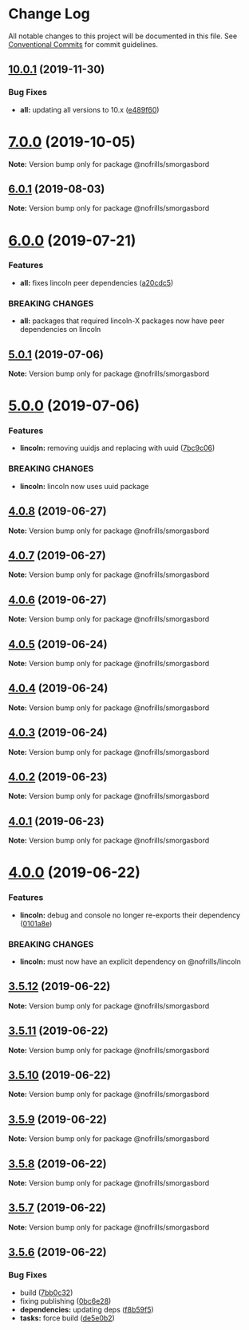 # Change Log

All notable changes to this project will be documented in this file.
See [Conventional Commits](https://conventionalcommits.org) for commit guidelines.

## [10.0.1](https://github.com/nativecode-dev/nofrills/compare/@nofrills/smorgasbord@7.0.0-next.3...@nofrills/smorgasbord@10.0.1) (2019-11-30)


### Bug Fixes

* **all:** updating all versions to 10.x ([e489f60](https://github.com/nativecode-dev/nofrills/commit/e489f60))





# [7.0.0](https://github.com/nativecode-dev/nofrills/compare/@nofrills/smorgasbord@7.0.0-next.0...@nofrills/smorgasbord@7.0.0) (2019-10-05)

**Note:** Version bump only for package @nofrills/smorgasbord





## [6.0.1](https://github.com/nativecode-dev/nofrills/compare/@nofrills/smorgasbord@6.0.1-next.2...@nofrills/smorgasbord@6.0.1) (2019-08-03)

**Note:** Version bump only for package @nofrills/smorgasbord





# [6.0.0](https://github.com/nativecode-dev/nofrills/compare/@nofrills/smorgasbord@5.0.1...@nofrills/smorgasbord@6.0.0) (2019-07-21)


### Features

* **all:** fixes lincoln peer dependencies ([a20cdc5](https://github.com/nativecode-dev/nofrills/commit/a20cdc5))


### BREAKING CHANGES

* **all:** packages that required lincoln-X packages now have peer dependencies on lincoln





## [5.0.1](https://github.com/nativecode-dev/nofrills/compare/@nofrills/smorgasbord@4.0.7...@nofrills/smorgasbord@5.0.1) (2019-07-06)

**Note:** Version bump only for package @nofrills/smorgasbord





# [5.0.0](https://github.com/nativecode-dev/nofrills/compare/@nofrills/smorgasbord@4.0.8...@nofrills/smorgasbord@5.0.0) (2019-07-06)


### Features

* **lincoln:** removing uuidjs and replacing with uuid ([7bc9c06](https://github.com/nativecode-dev/nofrills/commit/7bc9c06))


### BREAKING CHANGES

* **lincoln:** lincoln now uses uuid package





## [4.0.8](https://github.com/nativecode-dev/nofrills/compare/@nofrills/smorgasbord@4.0.7...@nofrills/smorgasbord@4.0.8) (2019-06-27)

**Note:** Version bump only for package @nofrills/smorgasbord





## [4.0.7](https://github.com/nativecode-dev/nofrills/compare/@nofrills/smorgasbord@4.0.4...@nofrills/smorgasbord@4.0.7) (2019-06-27)

**Note:** Version bump only for package @nofrills/smorgasbord





## [4.0.6](https://github.com/nativecode-dev/nofrills/compare/@nofrills/smorgasbord@4.0.5...@nofrills/smorgasbord@4.0.6) (2019-06-27)

**Note:** Version bump only for package @nofrills/smorgasbord





## [4.0.5](https://github.com/nativecode-dev/nofrills/compare/@nofrills/smorgasbord@4.0.4...@nofrills/smorgasbord@4.0.5) (2019-06-24)

**Note:** Version bump only for package @nofrills/smorgasbord





## [4.0.4](https://github.com/nativecode-dev/nofrills/compare/@nofrills/smorgasbord@4.0.1...@nofrills/smorgasbord@4.0.4) (2019-06-24)

**Note:** Version bump only for package @nofrills/smorgasbord





## [4.0.3](https://github.com/nativecode-dev/nofrills/compare/@nofrills/smorgasbord@4.0.2...@nofrills/smorgasbord@4.0.3) (2019-06-24)

**Note:** Version bump only for package @nofrills/smorgasbord





## [4.0.2](https://github.com/nativecode-dev/nofrills/compare/@nofrills/smorgasbord@4.0.1...@nofrills/smorgasbord@4.0.2) (2019-06-23)

**Note:** Version bump only for package @nofrills/smorgasbord





## [4.0.1](https://github.com/nativecode-dev/nofrills/compare/@nofrills/smorgasbord@3.5.10...@nofrills/smorgasbord@4.0.1) (2019-06-23)

**Note:** Version bump only for package @nofrills/smorgasbord





# [4.0.0](https://github.com/nativecode-dev/nofrills/compare/@nofrills/smorgasbord@3.5.12...@nofrills/smorgasbord@4.0.0) (2019-06-22)


### Features

* **lincoln:** debug and console no longer re-exports their dependency ([0101a8e](https://github.com/nativecode-dev/nofrills/commit/0101a8e))


### BREAKING CHANGES

* **lincoln:** must now have an explicit dependency on @nofrills/lincoln





## [3.5.12](https://github.com/nativecode-dev/nofrills/compare/@nofrills/smorgasbord@3.5.11...@nofrills/smorgasbord@3.5.12) (2019-06-22)

**Note:** Version bump only for package @nofrills/smorgasbord





## [3.5.11](https://github.com/nativecode-dev/nofrills/compare/@nofrills/smorgasbord@3.5.10...@nofrills/smorgasbord@3.5.11) (2019-06-22)

**Note:** Version bump only for package @nofrills/smorgasbord





## [3.5.10](https://github.com/nativecode-dev/nofrills/compare/@nofrills/smorgasbord@3.5.7...@nofrills/smorgasbord@3.5.10) (2019-06-22)

**Note:** Version bump only for package @nofrills/smorgasbord





## [3.5.9](https://github.com/nativecode-dev/nofrills/compare/@nofrills/smorgasbord@3.5.8...@nofrills/smorgasbord@3.5.9) (2019-06-22)

**Note:** Version bump only for package @nofrills/smorgasbord





## [3.5.8](https://github.com/nativecode-dev/nofrills/compare/@nofrills/smorgasbord@3.5.7...@nofrills/smorgasbord@3.5.8) (2019-06-22)

**Note:** Version bump only for package @nofrills/smorgasbord





## [3.5.7](https://github.com/nativecode-dev/nofrills/compare/@nofrills/smorgasbord@3.5.6...@nofrills/smorgasbord@3.5.7) (2019-06-22)

**Note:** Version bump only for package @nofrills/smorgasbord





## [3.5.6](https://github.com/nativecode-dev/nofrills/compare/@nofrills/smorgasbord@3.5.5...@nofrills/smorgasbord@3.5.6) (2019-06-22)


### Bug Fixes

* build ([7bb0c32](https://github.com/nativecode-dev/nofrills/commit/7bb0c32))
* fixing publishing ([0bc6e28](https://github.com/nativecode-dev/nofrills/commit/0bc6e28))
* **dependencies:** updating deps ([f8b59f5](https://github.com/nativecode-dev/nofrills/commit/f8b59f5))
* **tasks:** force build ([de5e0b2](https://github.com/nativecode-dev/nofrills/commit/de5e0b2))
